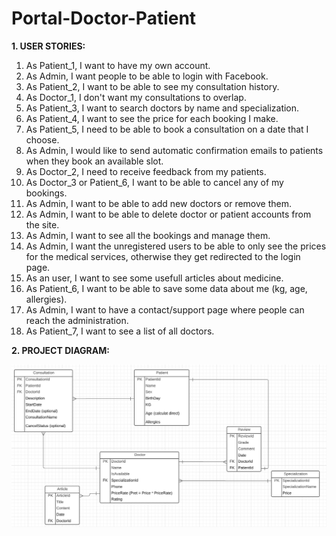 # Portal-Doctor-Patient

**1. USER STORIES:**
<ol>
  <li>As Patient_1, I want to have my own account.</li>
  <li>As Admin, I want people to be able to login with Facebook.</li>
  <li>As Patient_2, I want to be able to see my consultation history.</li>
  <li>As Doctor_1, I don't want my consultations to overlap.</li>
  <li>As Patient_3, I want to search doctors by name and specialization.</li>
  <li>As Patient_4, I want to see the price for each booking I make.</li>
  <li>As Patient_5, I need to be able to book a consultation on a date that I choose.</li>
  <li>As Admin, I would like to send automatic confirmation emails to patients when they book an available slot.</li>
  <li>As Doctor_2, I need to receive feedback from my patients.</li>
  <li>As Doctor_3 or Patient_6, I want to be able to cancel any of my bookings.</li>
  <li>As Admin, I want to be able to add new doctors or remove them.</li>
  <li>As Admin, I want to be able to delete doctor or patient accounts from the site.</li>
  <li>As Admin, I want to see all the bookings and manage them.</li>
  <li>As Admin, I want the unregistered users to be able to only see the prices for the medical services, otherwise they get redirected to the login page.</li>
  <li>As an user, I want to see some usefull articles about medicine.</li>
  <li>As Patient_6, I want to be able to save some data about me (kg, age, allergies).</li>
  <li>As Admin, I want to have a contact/support page where people can reach the administration.</li>
  <li>As Patient_7, I want to see a list of all doctors.</li>
</ol>

**2. PROJECT DIAGRAM:**

![Uml Diagram](https://github.com/ParaschivAlex/Portal-Doctor-Patient/blob/main/DocPatient%20Diagram.png)


